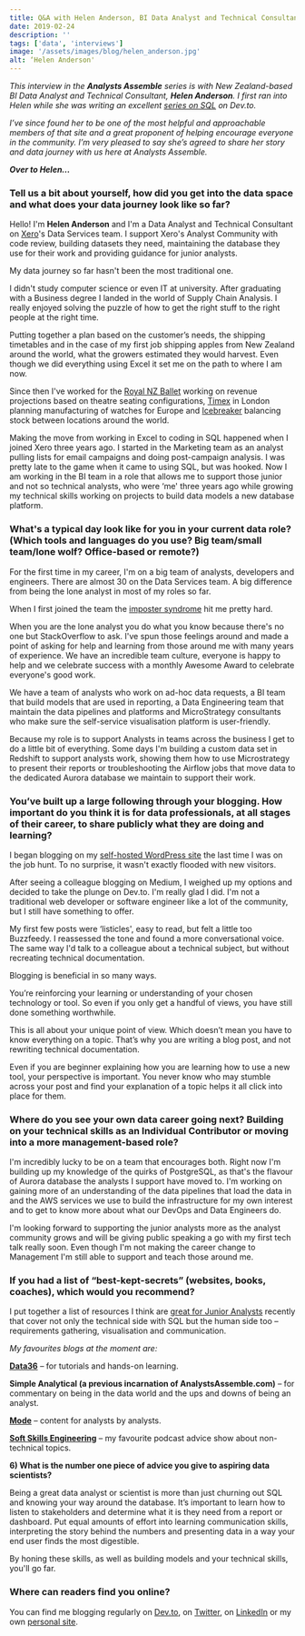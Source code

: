 ```yaml
---
title: Q&A with Helen Anderson, BI Data Analyst and Technical Consultant
date: 2019-02-24
description: ''
tags: ['data', 'interviews']
image: '/assets/images/blog/helen_anderson.jpg'
alt: ‘Helen Anderson'
---
```

_This interview in the **Analysts Assemble** series is with New Zealand-based BI Data Analyst and Technical Consultant, **Helen Anderson**. I first ran into Helen while she was writing an excellent [series on SQL][1] on Dev.to._

_I&#8217;ve since found her to be one of the most helpful and approachable members of that site and a great proponent of helping encourage everyone in the community. I&#8217;m very pleased to say she&#8217;s agreed to share her story and data journey with us here at Analysts Assemble._

_**Over to Helen&#8230;**_

### Tell us a bit about yourself, how did you get into the data space and what does your data journey look like so far?

Hello! I'm **Helen Anderson** and I'm a Data Analyst and Technical Consultant on [Xero][2]'s Data Services team. I support Xero's Analyst Community with code review, building datasets they need, maintaining the database they use for their work and providing guidance for junior analysts.

My data journey so far hasn't been the most traditional one.

I didn't study computer science or even IT at university. After graduating with a Business degree I landed in the world of Supply Chain Analysis. I really enjoyed solving the puzzle of how to get the right stuff to the right people at the right time.

Putting together a plan based on the customer&#8217;s needs, the shipping timetables and in the case of my first job shipping apples from New Zealand around the world, what the growers estimated they would harvest. Even though we did everything using Excel it set me on the path to where I am now.

Since then I've worked for the [Royal NZ Ballet][3] working on revenue projections based on theatre seating configurations, [Timex][4] in London planning manufacturing of watches for Europe and [Icebreaker][5] balancing stock between locations around the world.

Making the move from working in Excel to coding in SQL happened when I joined Xero three years ago. I started in the Marketing team as an analyst pulling lists for email campaigns and doing post-campaign analysis. I was pretty late to the game when it came to using SQL, but was hooked. Now I am working in the BI team in a role that allows me to support those junior and not so technical analysts, who were ‘me' three years ago while growing my technical skills working on projects to build data models a new database platform.

### What's a typical day look like for you in your current data role? (Which tools and languages do you use? Big team/small team/lone wolf? Office-based or remote?)

For the first time in my career, I'm on a big team of analysts, developers and engineers. There are almost 30 on the Data Services team. A big difference from being the lone analyst in most of my roles so far.

When I first joined the team the [imposter syndrome][6] hit me pretty hard.

When you are the lone analyst you do what you know because there's no one but StackOverflow to ask. I've spun those feelings around and made a point of asking for help and learning from those around me with many years of experience. We have an incredible team culture, everyone is happy to help and we celebrate success with a monthly Awesome Award to celebrate everyone's good work.

We have a team of analysts who work on ad-hoc data requests, a BI team that build models that are used in reporting, a Data Engineering team that maintain the data pipelines and platforms and MicroStrategy consultants who make sure the self-service visualisation platform is user-friendly.

Because my role is to support Analysts in teams across the business I get to do a little bit of everything. Some days I'm building a custom data set in Redshift to support analysts work, showing them how to use Microstrategy to present their reports or troubleshooting the Airflow jobs that move data to the dedicated Aurora database we maintain to support their work.

### You&#8217;ve built up a large following through your blogging. How important do you think it is for data professionals, at all stages of their career, to share publicly what they are doing and learning?

I began blogging on my [self-hosted WordPress site][7] the last time I was on the job hunt. To no surprise, it wasn't exactly flooded with new visitors.

After seeing a colleague blogging on Medium, I weighed up my options and decided to take the plunge on Dev.to. I'm really glad I did. I'm not a traditional web developer or software engineer like a lot of the community, but I still have something to offer.

My first few posts were ‘listicles', easy to read, but felt a little too Buzzfeedy. I reassessed the tone and found a more conversational voice. The same way I'd talk to a colleague about a technical subject, but without recreating technical documentation.

Blogging is beneficial in so many ways.

You&#8217;re reinforcing your learning or understanding of your chosen technology or tool. So even if you only get a handful of views, you have still done something worthwhile.

This is all about your unique point of view. Which doesn&#8217;t mean you have to know everything on a topic. That&#8217;s why you are writing a blog post, and not rewriting technical documentation.

Even if you are beginner explaining how you are learning how to use a new tool, your perspective is important. You never know who may stumble across your post and find your explanation of a topic helps it all click into place for them.

### Where do you see your own data career going next? Building on your technical skills as an Individual Contributor or moving into a more management-based role?

I'm incredibly lucky to be on a team that encourages both. Right now I'm building up my knowledge of the quirks of PostgreSQL, as that's the flavour of Aurora database the analysts I support have moved to. I'm working on gaining more of an understanding of the data pipelines that load the data in and the AWS services we use to build the infrastructure for my own interest and to get to know more about what our DevOps and Data Engineers do.

I'm looking forward to supporting the junior analysts more as the analyst community grows and will be giving public speaking a go with my first tech talk really soon. Even though I'm not making the career change to Management I'm still able to support and teach those around me.

### If you had a list of “best-kept-secrets” (websites, books, coaches), which would you recommend?

I put together a list of resources I think are [great for Junior Analysts][8] recently that cover not only the technical side with SQL but the human side too &#8211; requirements gathering, visualisation and communication.

_My favourites blogs at the moment are:_

**[Data36](https://data36.com/)** &#8211; for tutorials and hands-on learning.

**Simple Analytical (a previous incarnation of AnalystsAssemble.com)** &#8211; for commentary on being in the data world and the ups and downs of being an analyst.

**[Mode](https://mode.com/blog/)** &#8211; content for analysts by analysts.

**[Soft Skills Engineering](https://softskills.audio/)** &#8211; my favourite podcast advice show about non-technical topics.

**6) What is the number one piece of advice you give to aspiring data scientists?**

Being a great data analyst or scientist is more than just churning out SQL and knowing your way around the database. It&#8217;s important to learn how to listen to stakeholders and determine what it is they need from a report or dashboard. Put equal amounts of effort into learning communication skills, interpreting the story behind the numbers and presenting data in a way your end user finds the most digestible.

By honing these skills, as well as building models and your technical skills, you'll go far.

### Where can readers find you online?

You can find me blogging regularly on [Dev.to][9], on [Twitter][10], on [LinkedIn][11] or my own [personal site][7].

 [1]: https://dev.to/helenanders26/sql-series-all-about-sql-joins-15ol
 [2]: https://www.xero.com
 [3]: https://rnzb.org.nz/
 [4]: https://www.timex.co.uk/
 [5]: https://nz.icebreaker.com/en/home
 [6]: https://dev.to/helenanders26/how-im-dealing-with-imposter-syndrome-and-stress-4fdm
 [7]: http://www.helenanderson.co.nz/
 [8]: https://dev.to/helenanders26/resources-for-beginner-data-analysts-4pm6
 [9]: https://dev.to/helenanders26
 [10]: https://twitter.com/helenanders26
 [11]: https://www.linkedin.com/in/helenanders26